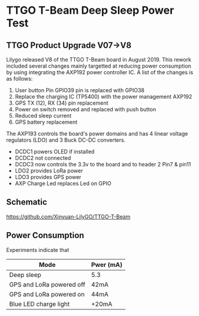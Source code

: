 # TTGO T-Beam Deep Sleep Power Test

## TTGO Product Upgrade V07->V8

Lilygo released V8 of the TTGO T-Beam board in August 2019. This rework included several changes mainly targetted at reducing power consumption by using integrating the AXP192 power controller IC. A list of the changes is as follows:

1. User button Pin GPIO39 pin is replaced with GPIO38
2. Replace the charging IC (TP5400) with the power management AXP192
3. GPS TX (12), RX (34) pin replacement
4. Power on switch removed and replaced with push button
5. Reduced sleep current
6. GPS battery replacement

The AXP193 controls the board's power domains and has 4 linear voltage regulators (LDO) and 3 Buck DC-DC converters.

- DCDC1 powers OLED if installed
- DCDC2 not connected
- DCDC3 now controls the 3.3v to the board and to header 2 Pin7 & pin11 
- LDO2 provides LoRa power
- LDO3 provides GPS power
- AXP Charge Led replaces Led on GPIO

## Schematic

https://github.com/Xinyuan-LilyGO/TTGO-T-Beam

## Power Consumption

Experiments indicate that

| Mode  |  Pwer (mA) |
|---|---|
| Deep sleep  |  5.3 |
| GPS and LoRa powered off  | 42mA  |
| GPS and LoRa powered on  | 44mA  |
| Blue LED charge light | +20mA  |


